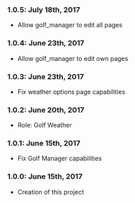 ### 1.0.5: July 18th, 2017
* Allow golf_manager to edit all pages

### 1.0.4: June 23th, 2017
* Allow golf_manager to edit own pages

### 1.0.3: June 23th, 2017
* Fix weather options page capabilities

### 1.0.2: June 20th, 2017
* Role: Golf Weather

### 1.0.1: June 15th, 2017
* Fix Golf Manager capabilities

### 1.0.0: June 15th, 2017
* Creation of this project